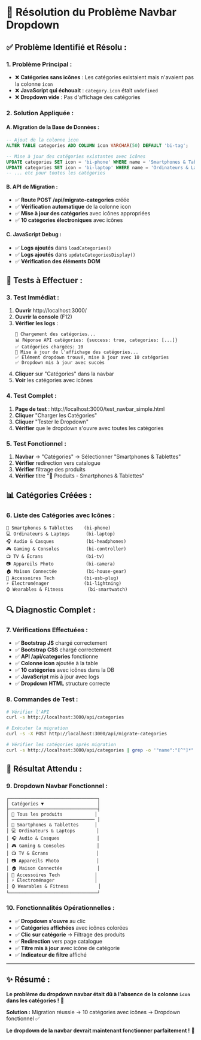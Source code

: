 # 🔧 **Résolution du Problème Navbar Dropdown**

## ✅ **Problème Identifié et Résolu :**

### **1. Problème Principal :**
- ❌ **Catégories sans icônes** : Les catégories existaient mais n'avaient pas la colonne `icon`
- ❌ **JavaScript qui échouait** : `category.icon` était `undefined`
- ❌ **Dropdown vide** : Pas d'affichage des catégories

### **2. Solution Appliquée :**

#### **A. Migration de la Base de Données :**
```sql
-- Ajout de la colonne icon
ALTER TABLE categories ADD COLUMN icon VARCHAR(50) DEFAULT 'bi-tag';

-- Mise à jour des catégories existantes avec icônes
UPDATE categories SET icon = 'bi-phone' WHERE name = 'Smartphones & Tablettes';
UPDATE categories SET icon = 'bi-laptop' WHERE name = 'Ordinateurs & Laptops';
-- ... etc pour toutes les catégories
```

#### **B. API de Migration :**
- ✅ **Route POST /api/migrate-categories** créée
- ✅ **Vérification automatique** de la colonne icon
- ✅ **Mise à jour des catégories** avec icônes appropriées
- ✅ **10 catégories électroniques** avec icônes

#### **C. JavaScript Debug :**
- ✅ **Logs ajoutés** dans `loadCategories()`
- ✅ **Logs ajoutés** dans `updateCategoriesDisplay()`
- ✅ **Vérification des éléments DOM**

## 🧪 **Tests à Effectuer :**

### **3. Test Immédiat :**
1. **Ouvrir** http://localhost:3000/
2. **Ouvrir la console** (F12)
3. **Vérifier les logs** :
   ```
   🔄 Chargement des catégories...
   📊 Réponse API catégories: {success: true, categories: [...]}
   ✅ Catégories chargées: 10
   🔄 Mise à jour de l'affichage des catégories...
   ✅ Élément dropdown trouvé, mise à jour avec 10 catégories
   ✅ Dropdown mis à jour avec succès
   ```
4. **Cliquer** sur "Catégories" dans la navbar
5. **Voir** les catégories avec icônes

### **4. Test Complet :**
1. **Page de test** : http://localhost:3000/test_navbar_simple.html
2. **Cliquer** "Charger les Catégories"
3. **Cliquer** "Tester le Dropdown"
4. **Vérifier** que le dropdown s'ouvre avec toutes les catégories

### **5. Test Fonctionnel :**
1. **Navbar** → "Catégories" → Sélectionner "Smartphones & Tablettes"
2. **Vérifier** redirection vers catalogue
3. **Vérifier** filtrage des produits
4. **Vérifier** titre "📱 Produits - Smartphones & Tablettes"

## 📊 **Catégories Créées :**

### **6. Liste des Catégories avec Icônes :**
```
📱 Smartphones & Tablettes    (bi-phone)
💻 Ordinateurs & Laptops      (bi-laptop)
🎧 Audio & Casques            (bi-headphones)
🎮 Gaming & Consoles          (bi-controller)
📺 TV & Écrans                (bi-tv)
📷 Appareils Photo            (bi-camera)
🏠 Maison Connectée           (bi-house-gear)
🔌 Accessoires Tech           (bi-usb-plug)
⚡ Électroménager             (bi-lightning)
⌚ Wearables & Fitness         (bi-smartwatch)
```

## 🔍 **Diagnostic Complet :**

### **7. Vérifications Effectuées :**
- ✅ **Bootstrap JS** chargé correctement
- ✅ **Bootstrap CSS** chargé correctement
- ✅ **API /api/categories** fonctionne
- ✅ **Colonne icon** ajoutée à la table
- ✅ **10 catégories** avec icônes dans la DB
- ✅ **JavaScript** mis à jour avec logs
- ✅ **Dropdown HTML** structure correcte

### **8. Commandes de Test :**
```bash
# Vérifier l'API
curl -s http://localhost:3000/api/categories

# Exécuter la migration
curl -s -X POST http://localhost:3000/api/migrate-categories

# Vérifier les catégories après migration
curl -s http://localhost:3000/api/categories | grep -o '"name":"[^"]*"' | head -5
```

## 🚀 **Résultat Attendu :**

### **9. Dropdown Navbar Fonctionnel :**
```
┌─────────────────────────────────┐
│ Catégories ▼                    │
├─────────────────────────────────┤
│ 🔲 Tous les produits            │
│ ─────────────────────────────── │
│ 📱 Smartphones & Tablettes      │
│ 💻 Ordinateurs & Laptops        │
│ 🎧 Audio & Casques              │
│ 🎮 Gaming & Consoles            │
│ 📺 TV & Écrans                  │
│ 📷 Appareils Photo              │
│ 🏠 Maison Connectée             │
│ 🔌 Accessoires Tech             │
│ ⚡ Électroménager               │
│ ⌚ Wearables & Fitness           │
└─────────────────────────────────┘
```

### **10. Fonctionnalités Opérationnelles :**
- ✅ **Dropdown s'ouvre** au clic
- ✅ **Catégories affichées** avec icônes colorées
- ✅ **Clic sur catégorie** → Filtrage des produits
- ✅ **Redirection** vers page catalogue
- ✅ **Titre mis à jour** avec icône de catégorie
- ✅ **Indicateur de filtre** affiché

---

## ✨ **Résumé :**

**Le problème du dropdown navbar était dû à l'absence de la colonne `icon` dans les catégories !** 🎯

**Solution :** Migration réussie → 10 catégories avec icônes → Dropdown fonctionnel ✅

**Le dropdown de la navbar devrait maintenant fonctionner parfaitement !** 🚀